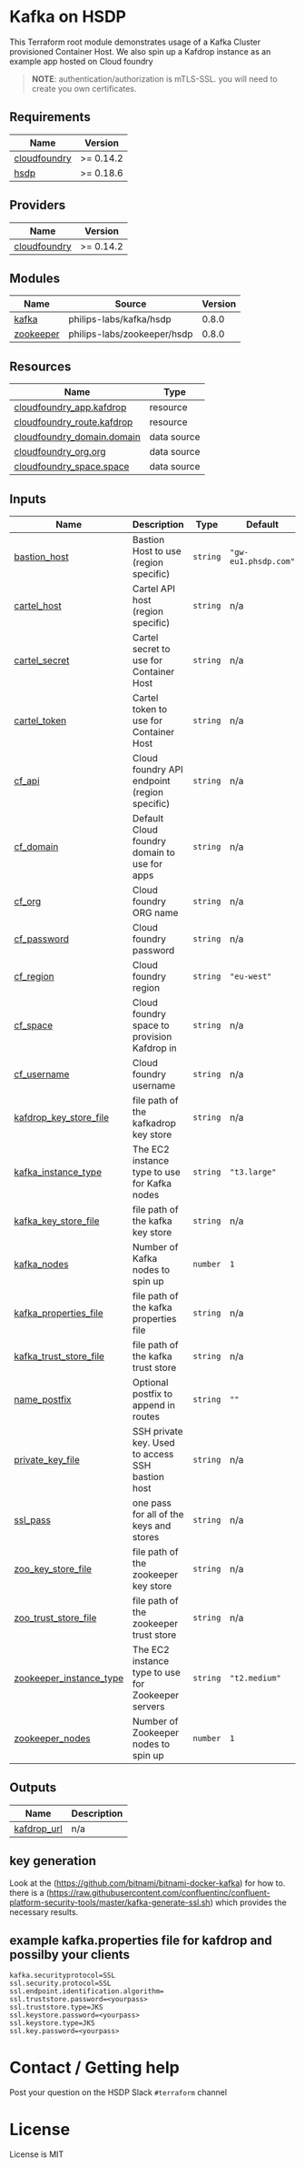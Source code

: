 # Kafka on HSDP
This Terraform root module demonstrates usage of a Kafka Cluster provisioned 
Container Host. We also spin up a Kafdrop instance as an example app hosted
on Cloud foundry

>**NOTE**: authentication/authorization is mTLS-SSL. you will need to create you own certificates.

## Requirements

| Name | Version |
|------|---------|
| <a name="requirement_cloudfoundry"></a> [cloudfoundry](#requirement\_cloudfoundry) | >= 0.14.2 |
| <a name="requirement_hsdp"></a> [hsdp](#requirement\_hsdp) | >= 0.18.6 |

## Providers

| Name | Version |
|------|---------|
| <a name="provider_cloudfoundry"></a> [cloudfoundry](#provider\_cloudfoundry) | >= 0.14.2 |

## Modules

| Name | Source | Version |
|------|--------|---------|
| <a name="module_kafka"></a> [kafka](#module\_kafka) | philips-labs/kafka/hsdp | 0.8.0 |
| <a name="module_zookeeper"></a> [zookeeper](#module\_zookeeper) | philips-labs/zookeeper/hsdp | 0.8.0 |

## Resources

| Name | Type |
|------|------|
| [cloudfoundry_app.kafdrop](https://registry.terraform.io/providers/cloudfoundry-community/cloudfoundry/latest/docs/resources/app) | resource |
| [cloudfoundry_route.kafdrop](https://registry.terraform.io/providers/cloudfoundry-community/cloudfoundry/latest/docs/resources/route) | resource |
| [cloudfoundry_domain.domain](https://registry.terraform.io/providers/cloudfoundry-community/cloudfoundry/latest/docs/data-sources/domain) | data source |
| [cloudfoundry_org.org](https://registry.terraform.io/providers/cloudfoundry-community/cloudfoundry/latest/docs/data-sources/org) | data source |
| [cloudfoundry_space.space](https://registry.terraform.io/providers/cloudfoundry-community/cloudfoundry/latest/docs/data-sources/space) | data source |

## Inputs

| Name | Description | Type | Default | Required |
|------|-------------|------|---------|:--------:|
| <a name="input_bastion_host"></a> [bastion\_host](#input\_bastion\_host) | Bastion Host to use (region specific) | `string` | `"gw-eu1.phsdp.com"` | no |
| <a name="input_cartel_host"></a> [cartel\_host](#input\_cartel\_host) | Cartel API host (region specific) | `string` | n/a | yes |
| <a name="input_cartel_secret"></a> [cartel\_secret](#input\_cartel\_secret) | Cartel secret to use for Container Host | `string` | n/a | yes |
| <a name="input_cartel_token"></a> [cartel\_token](#input\_cartel\_token) | Cartel token to use for Container Host | `string` | n/a | yes |
| <a name="input_cf_api"></a> [cf\_api](#input\_cf\_api) | Cloud foundry API endpoint (region specific) | `string` | n/a | yes |
| <a name="input_cf_domain"></a> [cf\_domain](#input\_cf\_domain) | Default Cloud foundry domain to use for apps | `string` | n/a | yes |
| <a name="input_cf_org"></a> [cf\_org](#input\_cf\_org) | Cloud foundry ORG name | `string` | n/a | yes |
| <a name="input_cf_password"></a> [cf\_password](#input\_cf\_password) | Cloud foundry password | `string` | n/a | yes |
| <a name="input_cf_region"></a> [cf\_region](#input\_cf\_region) | Cloud foundry region | `string` | `"eu-west"` | no |
| <a name="input_cf_space"></a> [cf\_space](#input\_cf\_space) | Cloud foundry space to provision Kafdrop in | `string` | n/a | yes |
| <a name="input_cf_username"></a> [cf\_username](#input\_cf\_username) | Cloud foundry username | `string` | n/a | yes |
| <a name="input_kafdrop_key_store_file"></a> [kafdrop\_key\_store\_file](#input\_kafdrop\_key\_store\_file) | file path of the kafkadrop key store | `string` | n/a | yes |
| <a name="input_kafka_instance_type"></a> [kafka\_instance\_type](#input\_kafka\_instance\_type) | The EC2 instance type to use for Kafka nodes | `string` | `"t3.large"` | no |
| <a name="input_kafka_key_store_file"></a> [kafka\_key\_store\_file](#input\_kafka\_key\_store\_file) | file path of the kafka key store | `string` | n/a | yes |
| <a name="input_kafka_nodes"></a> [kafka\_nodes](#input\_kafka\_nodes) | Number of Kafka nodes to spin up | `number` | `1` | no |
| <a name="input_kafka_properties_file"></a> [kafka\_properties\_file](#input\_kafka\_properties\_file) | file path of the kafka properties file | `string` | n/a | yes |
| <a name="input_kafka_trust_store_file"></a> [kafka\_trust\_store\_file](#input\_kafka\_trust\_store\_file) | file path of the kafka trust store | `string` | n/a | yes |
| <a name="input_name_postfix"></a> [name\_postfix](#input\_name\_postfix) | Optional postfix to append in routes | `string` | `""` | no |
| <a name="input_private_key_file"></a> [private\_key\_file](#input\_private\_key\_file) | SSH private key. Used to access SSH bastion host | `string` | n/a | yes |
| <a name="input_ssl_pass"></a> [ssl\_pass](#input\_ssl\_pass) | one pass for all of the keys and stores | `string` | n/a | yes |
| <a name="input_zoo_key_store_file"></a> [zoo\_key\_store\_file](#input\_zoo\_key\_store\_file) | file path of the zookeeper key store | `string` | n/a | yes |
| <a name="input_zoo_trust_store_file"></a> [zoo\_trust\_store\_file](#input\_zoo\_trust\_store\_file) | file path of the zookeeper trust store | `string` | n/a | yes |
| <a name="input_zookeeper_instance_type"></a> [zookeeper\_instance\_type](#input\_zookeeper\_instance\_type) | The EC2 instance type to use for Zookeeper servers | `string` | `"t2.medium"` | no |
| <a name="input_zookeeper_nodes"></a> [zookeeper\_nodes](#input\_zookeeper\_nodes) | Number of Zookeeper nodes to spin up | `number` | `1` | no |

## Outputs

| Name | Description |
|------|-------------|
| <a name="output_kafdrop_url"></a> [kafdrop\_url](#output\_kafdrop\_url) | n/a |

## key generation
Look at the (https://github.com/bitnami/bitnami-docker-kafka) for how to. there is a (https://raw.githubusercontent.com/confluentinc/confluent-platform-security-tools/master/kafka-generate-ssl.sh) which provides the necessary results.

## example kafka.properties file for kafdrop and possilby your clients
    
    kafka.securityprotocol=SSL
    ssl.security.protocol=SSL
    ssl.endpoint.identification.algorithm=
    ssl.truststore.password=<yourpass>
    ssl.truststore.type=JKS
    ssl.keystore.password=<yourpass>
    ssl.keystore.type=JKS
    ssl.key.password=<yourpass>

# Contact / Getting help

Post your question on the HSDP Slack `#terraform` channel

# License

License is MIT
